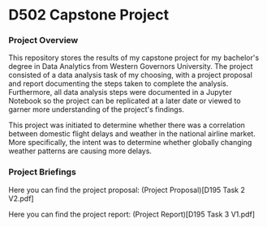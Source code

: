 # D502 Capstone Project


### Project Overview
This repository stores the results of my capstone project for my bachelor's degree in Data Analytics from Western Governors University. The project consisted of a data analysis task of my choosing, with a project proposal and report documenting the steps taken to complete the analysis. Furthermore, all data analysis steps were documented in a Jupyter Notebook so the project can be replicated at a later date or viewed to garner more understanding of the project's findings.

This project was initiated to determine whether there was a correlation between domestic flight delays and weather in the national airline market. More specifically, the intent was to determine whether globally changing weather patterns are causing more delays.

### Project Briefings

Here you can find the project proposal: (Project Proposal)[D195 Task 2 V2.pdf]

Here you can find the project report: (Project Report)[D195 Task 3 V1.pdf]
